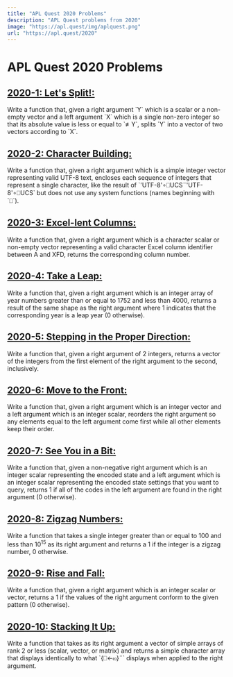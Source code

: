 ```yaml
---
title: "APL Quest 2020 Problems"
description: "APL Quest problems from 2020"
image: "https://apl.quest/img/aplquest.png"
url: "https://apl.quest/2020"
---
```

# APL Quest 2020 Problems
<div class="index">
<p><h2><a href="1">2020-1: Let's Split!:</a></h2> Write a function that, given a right argument `Y` which is a scalar or a non-empty vector and a left argument `X` which is a single non-zero integer so that its absolute value is less or equal to `≢Y`, splits `Y` into a vector of two vectors according to `X`.</p>

<p><h2><a href="2">2020-2: Character Building:</a></h2> Write a function that, given a right argument which is a simple integer vector representing valid UTF-8 text, encloses each sequence of integers that represent a single character, like the result of `'UTF-8'∘⎕UCS¨'UTF-8'∘⎕UCS` but does not use any system functions (names beginning with `⎕`).</p>

<p><h2><a href="3">2020-3: Excel-lent Columns:</a></h2> Write a function that, given a right argument which is a character scalar or non-empty vector representing a valid character Excel column identifier between A and XFD, returns the corresponding column number.</p>

<p><h2><a href="4">2020-4: Take a Leap:</a></h2> Write a function that, given a right argument which is an integer array of year numbers greater than or equal to 1752 and less than 4000, returns a result of the same shape as the right argument where 1 indicates that the corresponding year is a leap year (0 otherwise).</p>

<p><h2><a href="5">2020-5: Stepping in the Proper Direction:</a></h2> Write a function that, given a right argument of 2 integers, returns a vector of the integers from the first element of the right argument to the second, inclusively.</p>

<p><h2><a href="6">2020-6: Move to the Front:</a></h2> Write a function that, given a right argument which is an integer vector and a left argument which is an integer scalar, reorders the right argument so any elements equal to the left argument come first while all other elements keep their order.</p>

<p><h2><a href="7">2020-7: See You in a Bit:</a></h2> Write a function that, given a non-negative right argument which is an integer scalar representing the encoded state and a left argument which is an integer scalar representing the encoded state settings that you want to query, returns 1 if all of the codes in the left argument are found in the right argument (0 otherwise).</p>

<p><h2><a href="8">2020-8: Zigzag Numbers:</a></h2> Write a function that takes a single integer greater than or equal to 100 and less than 10<sup>15</sup> as its right argument and returns a 1 if the integer is a zigzag number, 0 otherwise.</p>

<p><h2><a href="9">2020-9: Rise and Fall:</a></h2> Write a function that, given a right argument which is an integer scalar or vector, returns a 1 if the values of the right argument conform to the given pattern (0 otherwise).</p>

<p><h2><a href="10">2020-10: Stacking It Up:</a></h2> Write a function that takes as its right argument a vector of simple arrays of rank 2 or less (scalar, vector, or matrix) and returns a simple character array that displays identically to what `{⎕←⍵}¨` displays when applied to the right argument.</p>

</div>
